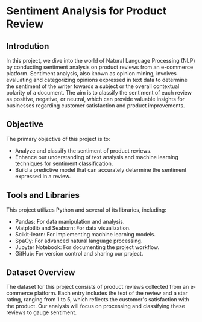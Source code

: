# Sentiment Analysis for Product Review

## Introdution

In this project, we dive into the world of Natural Language Processing (NLP) by conducting sentiment analysis on product reviews from an e-commerce platform. Sentiment analysis, also known as opinion mining, involves evaluating and categorizing opinions expressed in text data to determine the sentiment of the writer towards a subject or the overall contextual polarity of a document. The aim is to classify the sentiment of each review as positive, negative, or neutral, which can provide valuable insights for businesses regarding customer satisfaction and product improvements.

## Objective

The primary objective of this project is to:
- Analyze and classify the sentiment of product reviews.
- Enhance our understanding of text analysis and machine learning techniques for sentiment classification.
- Build a predictive model that can accurately determine the sentiment expressed in a review.

## Tools and Libraries

This project utilizes Python and several of its libraries, including:
- Pandas: For data manipulation and analysis.
- Matplotlib and Seaborn: For data visualization.
- Scikit-learn: For implementing machine learning models.
- SpaCy: For advanced natural language processing.
- Jupyter Notebook: For documenting the project workflow.
- GitHub: For version control and sharing our project.

## Dataset Overview

The dataset for this project consists of product reviews collected from an e-commerce platform. Each entry includes the text of the review and a star rating, ranging from 1 to 5, which reflects the customer's satisfaction with the product. Our analysis will focus on processing and classifying these reviews to gauge sentiment.
```


